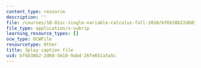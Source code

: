 ```yaml
---
content_type: resource
description: ''
file: /courses/18-01sc-single-variable-calculus-fall-2010/bf6b38b22d6856189abd26fe651a5a5c_bo8SFHppXZk.vtt
file_type: application/x-subrip
learning_resource_types: []
ocw_type: OCWFile
resourcetype: Other
title: 3play caption file
uid: bf6b38b2-2d68-5618-9abd-26fe651a5a5c
---
```

